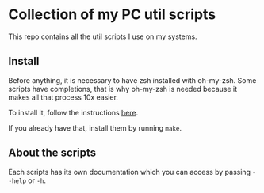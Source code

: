 # Collection of my PC util scripts

This repo contains all the util scripts I use on my systems.

## Install

Before anything, it is necessary to have zsh installed with oh-my-zsh. Some scripts have completions, that is why oh-my-zsh is needed because it makes all that process 10x easier.

To install it, follow the instructions [here](https://github.com/ohmyzsh/ohmyzsh).

If you already have that, install them by running `make`.

## About the scripts

Each scripts has its own documentation which you can access by passing `--help` or `-h`.
